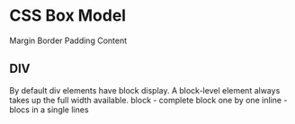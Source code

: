# CSS Box Model

Margin
    Border
        Padding
            Content

## DIV

By default div elements have block display.
A block-level element always takes up the full width available.
block - complete block one by one
inline - blocs in a single lines
